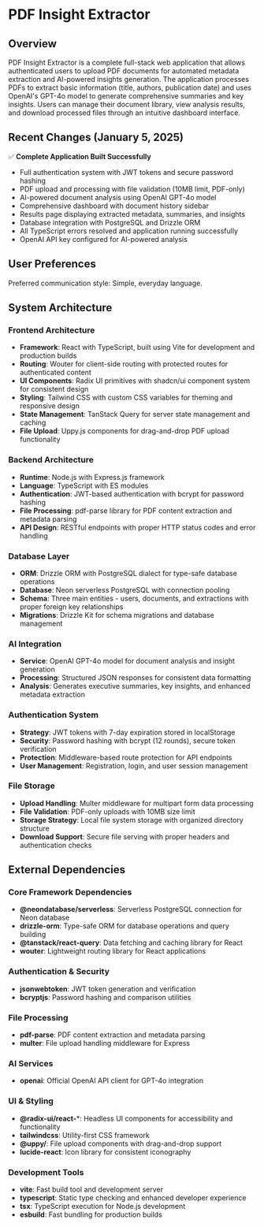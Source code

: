 # PDF Insight Extractor

## Overview

PDF Insight Extractor is a complete full-stack web application that allows authenticated users to upload PDF documents for automated metadata extraction and AI-powered insights generation. The application processes PDFs to extract basic information (title, authors, publication date) and uses OpenAI's GPT-4o model to generate comprehensive summaries and key insights. Users can manage their document library, view analysis results, and download processed files through an intuitive dashboard interface.

## Recent Changes (January 5, 2025)

✅ **Complete Application Built Successfully**
- Full authentication system with JWT tokens and secure password hashing
- PDF upload and processing with file validation (10MB limit, PDF-only)
- AI-powered document analysis using OpenAI GPT-4o model
- Comprehensive dashboard with document history sidebar
- Results page displaying extracted metadata, summaries, and insights
- Database integration with PostgreSQL and Drizzle ORM
- All TypeScript errors resolved and application running successfully
- OpenAI API key configured for AI-powered analysis

## User Preferences

Preferred communication style: Simple, everyday language.

## System Architecture

### Frontend Architecture
- **Framework**: React with TypeScript, built using Vite for development and production builds
- **Routing**: Wouter for client-side routing with protected routes for authenticated content
- **UI Components**: Radix UI primitives with shadcn/ui component system for consistent design
- **Styling**: Tailwind CSS with custom CSS variables for theming and responsive design
- **State Management**: TanStack Query for server state management and caching
- **File Upload**: Uppy.js components for drag-and-drop PDF upload functionality

### Backend Architecture
- **Runtime**: Node.js with Express.js framework
- **Language**: TypeScript with ES modules
- **Authentication**: JWT-based authentication with bcrypt for password hashing
- **File Processing**: pdf-parse library for PDF content extraction and metadata parsing
- **API Design**: RESTful endpoints with proper HTTP status codes and error handling

### Database Layer
- **ORM**: Drizzle ORM with PostgreSQL dialect for type-safe database operations
- **Database**: Neon serverless PostgreSQL with connection pooling
- **Schema**: Three main entities - users, documents, and extractions with proper foreign key relationships
- **Migrations**: Drizzle Kit for schema migrations and database management

### AI Integration
- **Service**: OpenAI GPT-4o model for document analysis and insight generation
- **Processing**: Structured JSON responses for consistent data formatting
- **Analysis**: Generates executive summaries, key insights, and enhanced metadata extraction

### Authentication System
- **Strategy**: JWT tokens with 7-day expiration stored in localStorage
- **Security**: Password hashing with bcrypt (12 rounds), secure token verification
- **Protection**: Middleware-based route protection for API endpoints
- **User Management**: Registration, login, and user session management

### File Storage
- **Upload Handling**: Multer middleware for multipart form data processing
- **File Validation**: PDF-only uploads with 10MB size limit
- **Storage Strategy**: Local file system storage with organized directory structure
- **Download Support**: Secure file serving with proper headers and authentication checks

## External Dependencies

### Core Framework Dependencies
- **@neondatabase/serverless**: Serverless PostgreSQL connection for Neon database
- **drizzle-orm**: Type-safe ORM for database operations and query building
- **@tanstack/react-query**: Data fetching and caching library for React
- **wouter**: Lightweight routing library for React applications

### Authentication & Security
- **jsonwebtoken**: JWT token generation and verification
- **bcryptjs**: Password hashing and comparison utilities

### File Processing
- **pdf-parse**: PDF content extraction and metadata parsing
- **multer**: File upload handling middleware for Express

### AI Services
- **openai**: Official OpenAI API client for GPT-4o integration

### UI & Styling
- **@radix-ui/react-***: Headless UI components for accessibility and functionality
- **tailwindcss**: Utility-first CSS framework
- **@uppy/**: File upload components with drag-and-drop support
- **lucide-react**: Icon library for consistent iconography

### Development Tools
- **vite**: Fast build tool and development server
- **typescript**: Static type checking and enhanced developer experience
- **tsx**: TypeScript execution for Node.js development
- **esbuild**: Fast bundling for production builds